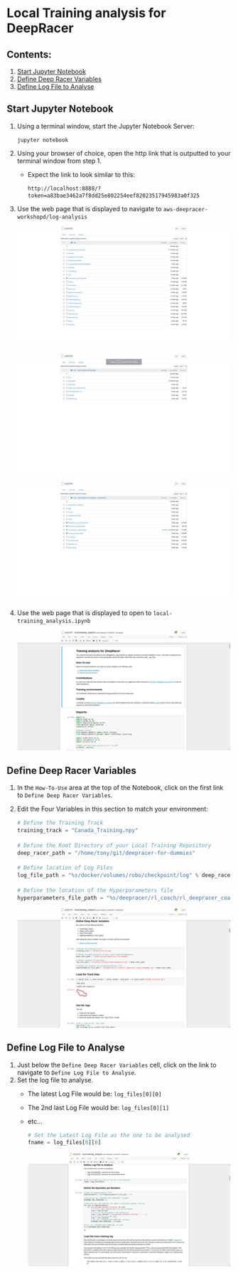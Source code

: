 # Local Training analysis for DeepRacer

## Contents:

1. [Start Jupyter Notebook](#Start-Jupyter-Notebook)
2. [Define Deep Racer Variables](#Define-Deep-Racer-Variables)
3. [Define Log File to Analyse](#Define-Log-File-to-Analyse)


## Start Jupyter Notebook
    
1. Using a terminal window, start the Jupyter Notebook Server: 

    ```terminal
    jupyter notebook
    ```
    
2. Using your browser of choice, open the http link that is outputted to your terminal window from step 1.
    * Expect the link to look similar to this:
    
        ```terminal
       http://localhost:8888/?token=a83bae3462a7f8dd25e802254eef82023517945983a0f325
       ``` 

3. Use the web page that is displayed to navigate to `aws-deepracer-workshopd/log-analysis`

    ![local-training_analysis-01.png](./img/local-training_analysis-01.png)
    
    ![local-training_analysis-02.png](./img/local-training_analysis-02.png)
    
    ![local-training_analysis-03.png](./img/local-training_analysis-03.png)

4. Use the web page that is displayed to open to `local-training_analysis.ipynb`
    
    ![local-training_analysis-04.png](./img/local-training_analysis-04.png)

## Define Deep Racer Variables

1. In the `How-To-Use` area at the top of the Notebook, click on the first link to `Define Deep Racer Variables`.
2. Edit the Four Variables in this section to match your environment: 

    ```python
    # Define the Training Track
    training_track = "Canada_Training.npy"
    
    # Define the Root Directory of your Local Training Repository
    deep_racer_path = "/home/tony/git/deepracer-for-dummies"
    
    # Define location of Log Files
    log_file_path = "%s/docker/volumes/robo/checkpoint/log" % deep_racer_path
    
    # Define the location of the Hyperparameters file
    hyperparameters_file_path = "%s/deepracer/rl_coach/rl_deepracer_coach_robomaker.py" % deep_racer_path
    ```
   
   ![local-training_analysis-05.png](./img/local-training_analysis-05.png)

## Define Log File to Analyse

1. Just below the `Define Deep Racer Variables` cell, click on the link to navigate to `Define Log File to Analyse`.
2. Set the log file to analyse.
    * The latest Log File would be: `log_files[0][0]`
    * The 2nd last Log File would be: `log_files[0][1]`
    * etc... 

        ```python
        # Set the Latest Log File as the one to be analysed
        fname = log_files[0][0]
        ```
      
      ![local-training_analysis-06.png](./img/local-training_analysis-06.png)
